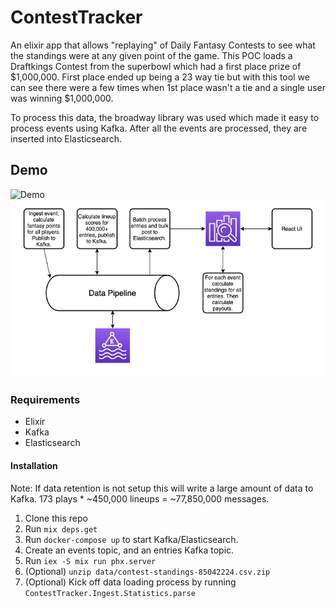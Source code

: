 # ContestTracker

An elixir app that allows "replaying" of Daily Fantasy Contests to see what the standings were at any given point of the game. This POC loads a Draftkings Contest from the superbowl which had a first place prize of $1,000,000. First place ended up being a 23 way tie but with this tool we can see there were a few times when 1st place wasn't a tie and a single user was winning $1,000,000.

To process this data, the broadway library was used which made it easy to process events using Kafka. After all the events are processed, they are inserted into Elasticsearch.

## Demo
![Demo](demo.gif) ![Data Flow](data_flow.png)

### Requirements
* Elixir
* Kafka
* Elasticsearch

#### Installation
Note: If data retention is not setup this will write a large amount of data to Kafka. 173 plays * ~450,000 lineups = ~77,850,000 messages.

1. Clone this repo
2. Run `mix deps.get`
3. Run `docker-compose up` to start Kafka/Elasticsearch.
4. Create an events topic, and an entries Kafka topic.
5. Run `iex -S mix run phx.server`
6. (Optional) `unzip data/contest-standings-85042224.csv.zip`
7. (Optional) Kick off data loading process by running `ContestTracker.Ingest.Statistics.parse`